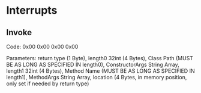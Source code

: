 # Interrupts

## Invoke

Code: 0x00 0x00 0x00 0x00

Parameters: return type (1 Byte), length0 32int (4 Bytes), Class Path (MUST BE AS LONG AS SPECIFIED IN length0), ConstructorArgs String Array, length1 32int (4 Bytes), Method Name (MUST BE AS LONG AS SPECIFIED IN length1), MethodArgs String Array, location (4 Bytes, in memory position, only set if needed by return type)
